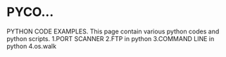 # PYCO...
PYTHON CODE EXAMPLES.
This page contain various python codes and python scripts.
1.PORT SCANNER
2.FTP in python
3.COMMAND LINE in python
4.os.walk
